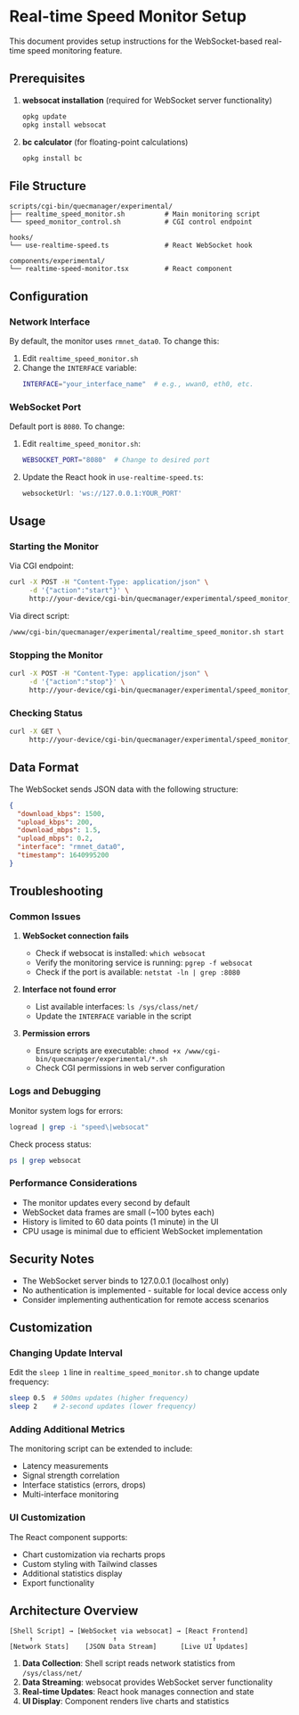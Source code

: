 # Real-time Speed Monitor Setup

This document provides setup instructions for the WebSocket-based real-time speed monitoring feature.

## Prerequisites

1. **websocat installation** (required for WebSocket server functionality)
   ```bash
   opkg update
   opkg install websocat
   ```

2. **bc calculator** (for floating-point calculations)
   ```bash
   opkg install bc
   ```

## File Structure

```
scripts/cgi-bin/quecmanager/experimental/
├── realtime_speed_monitor.sh          # Main monitoring script
└── speed_monitor_control.sh           # CGI control endpoint

hooks/
└── use-realtime-speed.ts              # React WebSocket hook

components/experimental/
└── realtime-speed-monitor.tsx         # React component
```

## Configuration

### Network Interface
By default, the monitor uses `rmnet_data0`. To change this:

1. Edit `realtime_speed_monitor.sh`
2. Change the `INTERFACE` variable:
   ```bash
   INTERFACE="your_interface_name"  # e.g., wwan0, eth0, etc.
   ```

### WebSocket Port
Default port is `8080`. To change:

1. Edit `realtime_speed_monitor.sh`:
   ```bash
   WEBSOCKET_PORT="8080"  # Change to desired port
   ```

2. Update the React hook in `use-realtime-speed.ts`:
   ```typescript
   websocketUrl: 'ws://127.0.0.1:YOUR_PORT'
   ```

## Usage

### Starting the Monitor
Via CGI endpoint:
```bash
curl -X POST -H "Content-Type: application/json" \
     -d '{"action":"start"}' \
     http://your-device/cgi-bin/quecmanager/experimental/speed_monitor_control.sh
```

Via direct script:
```bash
/www/cgi-bin/quecmanager/experimental/realtime_speed_monitor.sh start
```

### Stopping the Monitor
```bash
curl -X POST -H "Content-Type: application/json" \
     -d '{"action":"stop"}' \
     http://your-device/cgi-bin/quecmanager/experimental/speed_monitor_control.sh
```

### Checking Status
```bash
curl -X GET \
     http://your-device/cgi-bin/quecmanager/experimental/speed_monitor_control.sh
```

## Data Format

The WebSocket sends JSON data with the following structure:

```json
{
  "download_kbps": 1500,
  "upload_kbps": 200,
  "download_mbps": 1.5,
  "upload_mbps": 0.2,
  "interface": "rmnet_data0",
  "timestamp": 1640995200
}
```

## Troubleshooting

### Common Issues

1. **WebSocket connection fails**
   - Check if websocat is installed: `which websocat`
   - Verify the monitoring service is running: `pgrep -f websocat`
   - Check if the port is available: `netstat -ln | grep :8080`

2. **Interface not found error**
   - List available interfaces: `ls /sys/class/net/`
   - Update the `INTERFACE` variable in the script

3. **Permission errors**
   - Ensure scripts are executable: `chmod +x /www/cgi-bin/quecmanager/experimental/*.sh`
   - Check CGI permissions in web server configuration

### Logs and Debugging

Monitor system logs for errors:
```bash
logread | grep -i "speed\|websocat"
```

Check process status:
```bash
ps | grep websocat
```

### Performance Considerations

- The monitor updates every second by default
- WebSocket data frames are small (~100 bytes each)
- History is limited to 60 data points (1 minute) in the UI
- CPU usage is minimal due to efficient WebSocket implementation

## Security Notes

- The WebSocket server binds to 127.0.0.1 (localhost only)
- No authentication is implemented - suitable for local device access only
- Consider implementing authentication for remote access scenarios

## Customization

### Changing Update Interval
Edit the `sleep 1` line in `realtime_speed_monitor.sh` to change update frequency:
```bash
sleep 0.5  # 500ms updates (higher frequency)
sleep 2    # 2-second updates (lower frequency)
```

### Adding Additional Metrics
The monitoring script can be extended to include:
- Latency measurements
- Signal strength correlation
- Interface statistics (errors, drops)
- Multi-interface monitoring

### UI Customization
The React component supports:
- Chart customization via recharts props
- Custom styling with Tailwind classes  
- Additional statistics display
- Export functionality

## Architecture Overview

```
[Shell Script] → [WebSocket via websocat] → [React Frontend]
     ↑                    ↑                        ↑
[Network Stats]    [JSON Data Stream]      [Live UI Updates]
```

1. **Data Collection**: Shell script reads network statistics from `/sys/class/net/`
2. **Data Streaming**: websocat provides WebSocket server functionality
3. **Real-time Updates**: React hook manages connection and state
4. **UI Display**: Component renders live charts and statistics